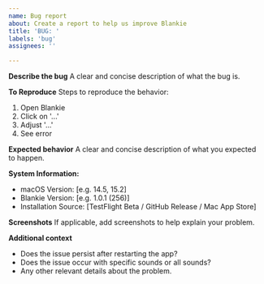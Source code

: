 ```yaml
---
name: Bug report
about: Create a report to help us improve Blankie
title: 'BUG: '
labels: 'bug'
assignees: ''

---
```


**Describe the bug**
A clear and concise description of what the bug is.

**To Reproduce**
Steps to reproduce the behavior:

1. Open Blankie
2. Click on '...'
3. Adjust '...'
4. See error

**Expected behavior**
A clear and concise description of what you expected to happen.

**System Information:**

- macOS Version: [e.g. 14.5, 15.2]
- Blankie Version: [e.g. 1.0.1 (256)]
- Installation Source: [TestFlight Beta / GitHub Release / Mac App Store]

**Screenshots**
If applicable, add screenshots to help explain your problem.
<!-- Tip: You can take a screenshot on macOS using Cmd + Shift + 4 -->

**Additional context**

- Does the issue persist after restarting the app?
- Does the issue occur with specific sounds or all sounds?
- Any other relevant details about the problem.
